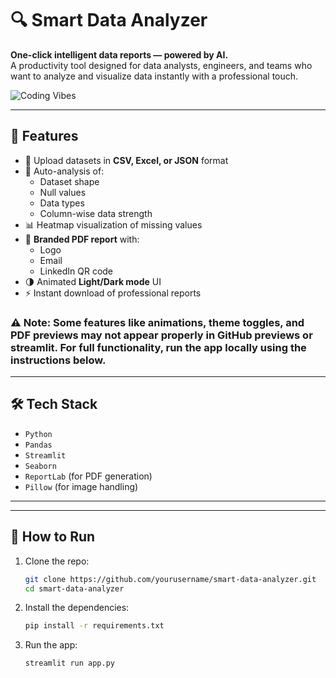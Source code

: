 # 🔍 Smart Data Analyzer

**One-click intelligent data reports — powered by AI.**  
A productivity tool designed for data analysts, engineers, and teams who want to analyze and visualize data instantly with a professional touch.

![Coding Vibes](https://media4.giphy.com/media/v1.Y2lkPTc5MGI3NjExOTNleGF6anMzOGFmcnFvd25zdWZ2MWl4OHdrMmR2NDU1NGJuZ3doMCZlcD12MV9pbnRlcm5hbF9naWZfYnlfaWQmY3Q9Zw/TilmLMmWrRYYHjLfub/giphy.gif)

---

## 🎯 Features

- 📂 Upload datasets in **CSV, Excel, or JSON** format
- 🧠 Auto-analysis of:
  - Dataset shape
  - Null values
  - Data types
  - Column-wise data strength
- 📊 Heatmap visualization of missing values
- 🧾 **Branded PDF report** with:
  - Logo
  - Email
  - LinkedIn QR code
- 🌗 Animated **Light/Dark mode** UI
- ⚡ Instant download of professional reports

### ⚠️ Note: Some features like animations, theme toggles, and PDF previews may not appear properly in GitHub previews or streamlit. For full functionality, run the app locally using the instructions below.

---

## 🛠️ Tech Stack

- `Python`  
- `Pandas`  
- `Streamlit`  
- `Seaborn`  
- `ReportLab` (for PDF generation)  
- `Pillow` (for image handling)

---



---

## 🧪 How to Run

1. Clone the repo:
   ```bash
   git clone https://github.com/yourusername/smart-data-analyzer.git
   cd smart-data-analyzer

2. Install the dependencies:
   ```bash
   pip install -r requirements.txt

3. Run the app:
   ```bash
   streamlit run app.py
